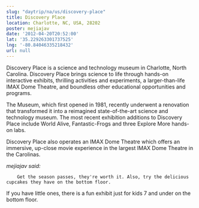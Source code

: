 ```yaml
---
slug: "daytrip/na/us/discovery-place"
title: Discovery Place
location: Charlotte, NC, USA, 28202
poster: mejiajav
date: '2012-04-20T20:52:00'
lat: '35.229263301737525'
lng: '-80.84046335218432'
url: null
---
```


Discovery Place is a science and technology museum in Charlotte, North Carolina. Discovery Place brings science to life through hands-on interactive exhibits, thrilling activities and experiments, a larger-than-life IMAX Dome Theatre, and boundless other educational opportunities and programs.

The Museum, which first opened in 1981, recently underwent a renovation that transformed it into a reimagined state-of-the-art science and technology museum. The most recent exhibition additions to Discovery Place include World Alive, Fantastic-Frogs and three Explore More hands-on labs.

Discovery Place also operates an IMAX Dome Theatre which offers an immersive, up-close movie experience in the largest IMAX Dome Theatre in the Carolinas.

<em>mejiajav said:</em>

        Get the season passes, they're worth it. Also, try the delicious cupcakes they have on the bottom floor.

If you have little ones, there is a fun exhibit just for kids 7 and under on the bottom floor.
